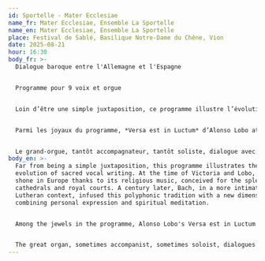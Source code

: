 ```yaml
---
id: Sportelle - Mater Ecclesiae
name_fr: Mater Ecclesiae, Ensemble La Sportelle
name_en: Mater Ecclesiae, Ensemble La Sportelle
place: Festival de Sablé, Basilique Notre-Dame du Chêne, Vion
date: 2025-08-21
hour: 16:30
body_fr: >-
  Dialogue baroque entre l'Allemagne et l'Espagne


  Programme pour 9 voix et orgue


  Loin d’être une simple juxtaposition, ce programme illustre l’évolution de l’écriture vocale sacrée. À l’époque de Victoria et Lobo, l’Espagne rayonne en Europe grâce à sa musique religieuse, conçue pour les fastes des cathédrales et des cours royales. Un siècle plus tard, Bach, dans un contexte luthérien plus intime, insuffle à cette tradition polyphonique une nouvelle dimension, mêlant expression personnelle et méditation spirituelle.


  Parmi les joyaux du programme, *Versa est in Luctum* d’Alonso Lobo atteint un sommet d’intensité : composé pour les funérailles du roi Philippe II en 1598, il déploie une plainte musicale d’une beauté poignante. En écho, la cantate *Gottes Zeit ist die allerbeste Zeit* (BWV 106) de Bach, dite *Actus Tragicus*, répond avec une sérénité lumineuse, affirmant que le temps de Dieu est toujours le meilleur.


  Le grand-orgue, tantôt accompagnateur, tantôt soliste, dialogue avec les voix, déployant toutes ses couleurs pour sublimer les contrastes de cette fresque sonore. L’auditeur est invité à un voyage à travers le temps et l’espace, porté par la puissance et la grâce d’une musique où se croisent la ferveur espagnole et la rigueur allemande, le doute et l’espérance, la plainte et la lumière.
body_en: >-
  Far from being a simple juxtaposition, this programme illustrates the
  evolution of sacred vocal writing. At the time of Victoria and Lobo, Spain
  shone in Europe thanks to its religious music, conceived for the splendour of
  cathedrals and royal courts. A century later, Bach, in a more intimate
  Lutheran context, infused this polyphonic tradition with a new dimension,
  combining personal expression and spiritual meditation.


  Among the jewels in the programme, Alonso Lobo's Versa est in Luctum reaches a peak of intensity: composed for the funeral of King Philip II in 1598, it unfolds a musical lament of poignant beauty. Bach's cantata Gottes Zeit ist die allerbeste Zeit (BWV 106), known as Actus Tragicus, responds with luminous serenity, affirming that God's time is always the best.


  The great organ, sometimes accompanist, sometimes soloist, dialogues with the voices, deploying all its colours to sublimate the contrasts of this fresco of sound. The listener is invited on a journey through time and space, carried by the power and grace of a music where Spanish fervour meets German rigour, doubt meets hope, lament meets light.
---
```

